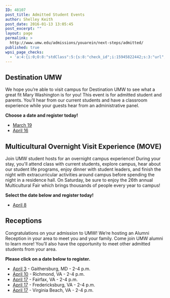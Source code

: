 ```yaml
---
ID: 48107
post_title: Admitted Student Events
author: Shelley Keith
post_date: 2016-01-13 13:05:45
post_excerpt: ""
layout: page
permalink: >
  http://www.umw.edu/admissions/youarein/next-steps/admitted/
published: true
wpsi_page_checks:
  - 'a:4:{i:0;O:8:"stdClass":5:{s:8:"check_id";i:15945822442;s:3:"url";s:59:"http://www.umw.edu/admissions/youarein/next-steps/admitted/";s:6:"status";s:8:"checking";s:6:"_links";O:8:"stdClass":1:{s:9:"pagecheck";s:65:"https://api.siteimprove.com/v1/sites/448702/pagecheck/15945822442";}s:4:"time";i:1457979096;}i:1;O:8:"stdClass":5:{s:8:"check_id";i:15945822442;s:3:"url";s:59:"http://www.umw.edu/admissions/youarein/next-steps/admitted/";s:6:"status";s:8:"checking";s:6:"_links";O:8:"stdClass":1:{s:9:"pagecheck";s:65:"https://api.siteimprove.com/v1/sites/448702/pagecheck/15945822442";}s:4:"time";i:1457979041;}i:2;O:8:"stdClass":5:{s:8:"check_id";i:15945822442;s:3:"url";s:59:"http://www.umw.edu/admissions/youarein/next-steps/admitted/";s:6:"status";s:8:"checking";s:6:"_links";O:8:"stdClass":1:{s:9:"pagecheck";s:65:"https://api.siteimprove.com/v1/sites/448702/pagecheck/15945822442";}s:4:"time";i:1457550087;}i:3;O:8:"stdClass":5:{s:8:"check_id";i:15945822442;s:3:"url";s:59:"http://www.umw.edu/admissions/youarein/next-steps/admitted/";s:6:"status";s:8:"checking";s:6:"_links";O:8:"stdClass":1:{s:9:"pagecheck";s:65:"https://api.siteimprove.com/v1/sites/448702/pagecheck/15945822442";}s:4:"time";i:1457374573;}}'
---
```

<h2>Destination UMW</h2>
We hope you’re able to visit campus for Destination UMW to see what a great fit Mary Washington is for you! This event is for admitted student and parents. You’ll hear from our current students and have a classroom experience while your guests hear from an administrative panel.

<strong>Choose a date and register today!</strong>
<ul>
	<li><a href="https://umw.askadmissions.net/Portal/EI/ViewDetails?gid=623577eb43a72c73fe4cfa9bf96c12a4e464cf" target="_blank" rel="nofollow">March 19</a></li>
	<li><a href="https://umw.askadmissions.net/Portal/EI/ViewDetails?gid=6235778ef402bf3d684a4fa69cd91eaabd87f8" target="_blank" rel="nofollow">April 16</a></li>
</ul>
<h2>Multicultural Overnight Visit Experience (MOVE)</h2>
Join UMW student hosts for an overnight campus experience! During your stay, you'll attend class with current students, explore campus, hear about our student life programs, enjoy dinner with student leaders, and finish the night with extracurricular activities around campus before spending the night in a residence hall. On Saturday, be sure to enjoy the 26th annual Multicultural Fair which brings thousands of people every year to campus!

<strong>Select the date below and register today!</strong>
<ul>
	<li><a href="https://umw.askadmissions.net/Portal/EI/ViewDetails?gid=6235777e90b589d8794cc1915c148cba78140a" target="_blank" rel="nofollow">April 8</a></li>
</ul>
<h2>Receptions</h2>
Congratulations on your admission to UMW! We’re hosting an Alumni Reception in your area to meet you and your family. Come join UMW alumni to learn more! You’ll also have the opportunity to meet other admitted students from your area.

<strong>Please click on a date below to register.</strong>
<ul>
	<li><a href="https://umw.askadmissions.net/Portal/EI/ViewDetails?gid=623577d0f77f5b5ebf4e79a1343533e6134c43">April 3</a> - Gaithersburg, MD - 2-4 p.m.</li>
	<li><a href="https://umw.askadmissions.net/Portal/EI/ViewDetails?gid=623577f3fbc13106954328a2d61689578233e1">April 10</a> - Richmond, VA - 2-4 p.m.</li>
	<li><a href="https://umw.askadmissions.net/Portal/EI/ViewDetails?gid=6235778d090b3aeb53416bb908fa921f01ac31" target="_blank" rel="nofollow">April 17</a> - Fairfax, VA - 2-4 p.m.</li>
	<li><a href="https://umw.askadmissions.net/Portal/EI/ViewDetails?gid=6235779a958f72bfed4c39bb48f882479673ff" target="_blank" rel="nofollow">April 17</a> - Fredericksburg, VA - 2-4 p.m.</li>
	<li><a href="https://umw.askadmissions.net/Portal/EI/ViewDetails?gid=62357779b55f9609a940008349314294f2b90a" target="_blank" rel="nofollow">April 17</a> - Virginia Beach, VA - 2-4 p.m.</li>
</ul>